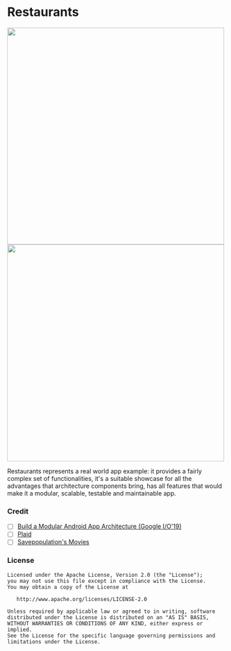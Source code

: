 # Restaurants

<img src="https://github.com/ShabanKamell/Restaurants/blob/master/blob/raw/home2.png" height="500"> <img src="https://github.com/ShabanKamell/Restaurants/blob/master/blob/raw/calc.png" height="500">


Restaurants represents a real world app example: it provides a fairly complex set of functionalities, it's a suitable showcase for all the advantages that architecture components bring, has all features that would make it a modular, scalable, testable and maintainable app.
 
 ### Credit
- [ ] [Build a Modular Android App Architecture (Google I/O'19)](https://www.youtube.com/watch?v=PZBg5DIzNww)
- [ ] [Plaid](https://github.com/android/plaid)
- [ ] [Savepopulation's Movies](https://github.com/savepopulation/movies)

 ### License
```
Licensed under the Apache License, Version 2.0 (the "License");
you may not use this file except in compliance with the License.
You may obtain a copy of the License at

   http://www.apache.org/licenses/LICENSE-2.0

Unless required by applicable law or agreed to in writing, software
distributed under the License is distributed on an "AS IS" BASIS,
WITHOUT WARRANTIES OR CONDITIONS OF ANY KIND, either express or implied.
See the License for the specific language governing permissions and
limitations under the License.
```
